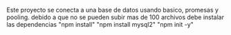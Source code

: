 Este proyecto se conecta a una base de datos usando basico, promesas y pooling.
debido a que no se pueden subir mas de 100 archivos debe instalar las dependencias 
"npm install"
"npm install mysql2"
"npm init -y"


